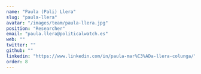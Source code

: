 ```yaml
---
name: "Paula (Pali) Llera"
slug: "paula-llera"
avatar: "/images/team/paula-llera.jpg"
position: "Researcher"
email: "paula.llera@politicalwatch.es"
web: ""
twitter: ""
github: ""
linkedin: "https://www.linkedin.com/in/paula-mar%C3%ADa-llera-colunga/"
order: 8
---
```

